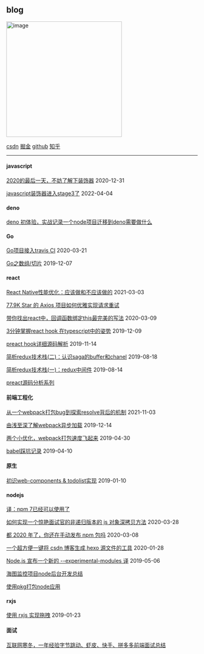 ## blog

<img width="304" alt="image" src="https://user-images.githubusercontent.com/20512530/161692358-f527d658-65b7-4af1-a1e4-effa771118c3.png">


[csdn](https://blog.csdn.net/flytam) [掘金](https://juejin.im/user/592beb7c2f301e0057f8dc87) [github](https://github.com/flytam) [知乎](https://www.zhihu.com/people/tan-jia-hui-19)



-------------

#### javascript

[2020的最后一天，不妨了解下装饰器](https://github.com/flytam/blog/issues/22) 2020-12-31

[javascript装饰器进入stage3了](https://github.com/flytam/blog/issues/26) 2022-04-04

#### deno
[deno 初体验，实战记录一个node项目迁移到deno需要做什么](https://github.com/flytam/blog/issues/19)

#### Go

[Go项目接入travis CI](https://github.com/flytam/blog/issues/17) 2020-03-21

[Go之数组/切片](https://github.com/flytam/blog/issues/11) 2019-12-07

#### react

[React Native性能优化：应该做和不应该做的](https://github.com/flytam/blog/issues) 2021-03-03

[77.9K Star 的 Axios 项目如何优雅实现请求重试](https://github.com/flytam/blog/issues/21)

[带你找出react中，回调函数绑定this最完美的写法](https://github.com/flytam/blog/issues/16) 2020-03-09

[3分钟掌握react hook 在typescript中的姿势](https://github.com/flytam/blog/issues/12) 2019-12-09

[preact hook详细源码解析](https://github.com/flytam/blog/issues/10) 2019-11-14

[简析redux技术栈(二)：认识saga的buffer和chanel](https://github.com/flytam/blog/issues/9) 2019-08-18


[简析redux技术栈(一)：redux中间件](https://github.com/flytam/blog/issues/8) 2019-08-14

[preact源码分析系列](https://github.com/flytam/preact-source-learn)

#### 前端工程化

[从一个webpack打包bug到探索resolve背后的机制](https://github.com/flytam/blog/issues/25) 2021-11-03

[由浅至深了解webpack异步加载](https://github.com/flytam/blog/issues/13) 2019-12-14

[两个小优化，webpack打包速度飞起来](https://github.com/flytam/blog/issues/6) 2019-04-30

[babel踩坑记录](https://github.com/flytam/blog/issues/5) 2019-04-10

#### 原生

[初识web-components & todolist实现](https://github.com/flytam/blog/issues/3) 2019-01-10

#### nodejs
[译：npm 7已经可以使用了](https://github.com/flytam/blog/issues/23)

[如何实现一个惊艳面试官的非递归版本的 js 对象深拷贝方法](https://github.com/flytam/blog/issues/18) 2020-03-28

[都 2020 年了，你还在手动发布 npm 包吗](https://github.com/flytam/blog/issues/15) 2020-03-08

[一个超方便一键将 csdn 博客生成 hexo 源文件的工具](https://github.com/flytam/blog/issues/14) 2020-01-28

[Node.js 宣布一个新的 --experimental-modules 译](https://github.com/flytam/blog/issues/7) 2019-05-06

[海图监控项目node后台开发总结](https://github.com/flytam/blog/issues/1)

[使用pkg打包node应用](https://github.com/flytam/blog/issues/2)


#### rxjs

[使用 rxjs 实现拖拽](https://github.com/flytam/blog/issues/4) 2019-01-23

#### 面试
[互联网寒冬，一年经验字节跳动、虾皮、快手、拼多多前端面试总结](https://github.com/flytam/blog/issues/20)
